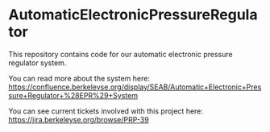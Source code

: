 # AutomaticElectronicPressureRegulator

This repository contains code for our automatic electronic pressure regulator system.

You can read more about the system here: https://confluence.berkeleyse.org/display/SEAB/Automatic+Electronic+Pressure+Regulator+%28EPR%29+System

You can see current tickets involved with this project here: https://jira.berkeleyse.org/browse/PRP-39
